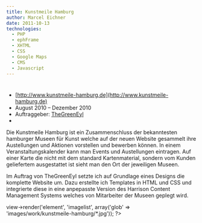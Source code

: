 ```yaml
---
title: Kunstmeile Hamburg
author: Marcel Eichner
date: 2011-10-13
technologies:
  - PHP
  - ephFrame
  - XHTML
  - CSS
  - Google Maps
  - CMS
  - Javascript
---
```


# <?= $pageTitle ?>

* [http://www.kunstmeile-hamburg.de](http://www.kunstmeile-hamburg.de)
* August 2010 – Dezember 2010
* Auftraggeber: [TheGreenEyl](http://www.thegreeneyl.com/)
* <?= implode(', ', $technologies); ?>  

Die Kunstmeile Hamburg ist ein Zusammenschluss der bekanntesten hamburger
Museen für Kunst welche auf der neuen Website gesammelt ihre Austellungen
und Aktionen vorstellen und bewerben können. In einem Veranstaltungskalender
kann man Events und Austellungen eintragen. Auf einer Karte die nicht mit dem
standard Kartenmaterial, sondern vom Kunden geliefertem ausgestattet ist sieht
man den Ort der jeweiligen Museen.

Im Auftrag von TheGreenEyl setzte ich auf Grundlage eines Designs die komplette
Website um. Dazu erstellte ich Templates in HTML und CSS und integrierte diese
in eine anpepasste Version des Harrison Content Management Systems welches
von Mitarbeiter der Museen geplegt wird.

<?= $this->view->render('element', 'imagelist', array('glob' => 'images/work/kunstmeile-hamburg/*.jpg')); ?>